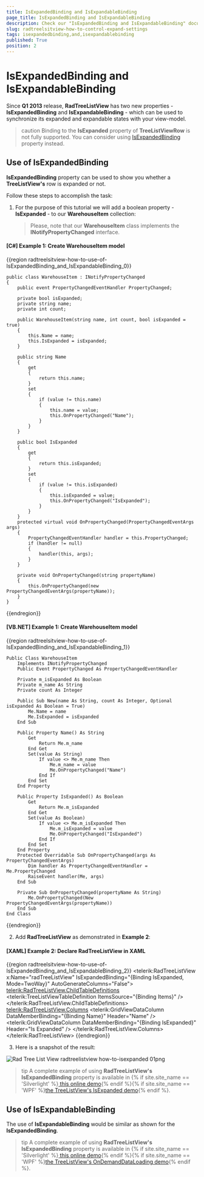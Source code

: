 ```yaml
---
title: IsExpandedBinding and IsExpandableBinding
page_title: IsExpandedBinding and IsExpandableBinding
description: Check our "IsExpandedBinding and IsExpandableBinding" documentation article for the RadTreeListView WPF control.
slug: radtreelsitview-how-to-control-expand-settings
tags: isexpandedbinding,and,isexpandablebinding
published: True
position: 2
---
```


# IsExpandedBinding and IsExpandableBinding

Since __Q1 2013__ release, __RadTreeListView__ has two new properties - __IsExpandedBinding__ and __IsExpandableBinding__ - which can be used to synchronize its expanded and expandable states with your view-model.

>caution Binding to the __IsExpanded__ property of __TreeListViewRow__ is not fully supported. You can consider using [IsExpandedBinding](#use-of-isexpandedbinding) property instead.

## Use of IsExpandedBinding

__IsExpandedBinding__ property can be used to show you whether a __TreeListView's__ row is expanded or not.

Follow these steps to accomplish the task:

1. For the purpose of this tutorial we will add a boolean property - __IsExpanded__ - to our __WarehouseItem__ collection:  
	>Please, note that our __WarehouseItem__ class implements the __INotifyPropertyChanged__ interface.        

#### __[C#] Example 1: Create WarehouseItem model__
{{region radtreelsitview-how-to-use-of-IsExpandedBinding_and_IsExpandableBinding_0}}

	public class WarehouseItem : INotifyPropertyChanged
	{
		public event PropertyChangedEventHandler PropertyChanged;

		private bool isExpanded;
		private string name;
		private int count;

		public WarehouseItem(string name, int count, bool isExpanded = true)
		{
			this.Name = name;
			this.IsExpanded = isExpanded;           
		}

		public string Name
		{
			get
			{
				return this.name;
			}
			set
			{
				if (value != this.name)
				{
					this.name = value;
					this.OnPropertyChanged("Name");
				}
			}
		}

		public bool IsExpanded
		{
			get
			{
				return this.isExpanded;
			}
			set
			{
				if (value != this.isExpanded)
				{
					this.isExpanded = value;
					this.OnPropertyChanged("IsExpanded");
				}
			}
		}
		protected virtual void OnPropertyChanged(PropertyChangedEventArgs args)
		{
			PropertyChangedEventHandler handler = this.PropertyChanged;
			if (handler != null)
			{
				handler(this, args);
			}
		}

		private void OnPropertyChanged(string propertyName)
		{
			this.OnPropertyChanged(new PropertyChangedEventArgs(propertyName));
		}
	}
{{endregion}}



#### __[VB.NET] Example 1: Create WarehouseItem model__
{{region radtreelsitview-how-to-use-of-IsExpandedBinding_and_IsExpandableBinding_1}}

	Public Class WarehouseItem
		Implements INotifyPropertyChanged
		Public Event PropertyChanged As PropertyChangedEventHandler

		Private m_isExpanded As Boolean
		Private m_name As String
		Private count As Integer

		Public Sub New(name As String, count As Integer, Optional isExpanded As Boolean = True)
			Me.Name = name
			Me.IsExpanded = isExpanded
		End Sub

		Public Property Name() As String
			Get
				Return Me.m_name
			End Get
			Set(value As String)
				If value <> Me.m_name Then
					Me.m_name = value
					Me.OnPropertyChanged("Name")
				End If
			End Set
		End Property

		Public Property IsExpanded() As Boolean
			Get
				Return Me.m_isExpanded
			End Get
			Set(value As Boolean)
				If value <> Me.m_isExpanded Then
					Me.m_isExpanded = value
					Me.OnPropertyChanged("IsExpanded")
				End If
			End Set
		End Property
		Protected Overridable Sub OnPropertyChanged(args As PropertyChangedEventArgs)
			Dim handler As PropertyChangedEventHandler = Me.PropertyChanged
			RaiseEvent handler(Me, args)
		End Sub

		Private Sub OnPropertyChanged(propertyName As String)
			Me.OnPropertyChanged(New PropertyChangedEventArgs(propertyName))
		End Sub
	End Class
{{endregion}}

2. Add __RadTreeListView__ as demonstrated in __Example 2__:

#### __[XAML] Example 2: Declare RadTreeListView in XAML__
{{region radtreelsitview-how-to-use-of-IsExpandedBinding_and_IsExpandableBinding_2}}
	<telerik:RadTreeListView x:Name="radTreeListView"
								 IsExpandedBinding="{Binding IsExpanded, Mode=TwoWay}"
								 AutoGenerateColumns="False">
			<telerik:RadTreeListView.ChildTableDefinitions>
				<telerik:TreeListViewTableDefinition ItemsSource="{Binding Items}" />
			</telerik:RadTreeListView.ChildTableDefinitions>
			<telerik:RadTreeListView.Columns>
				<telerik:GridViewDataColumn DataMemberBinding="{Binding Name}"
									Header="Name" />
				<telerik:GridViewDataColumn DataMemberBinding="{Binding IsExpanded}" 
									Header="Is Expanded" />
			</telerik:RadTreeListView.Columns>
		</telerik:RadTreeListView>
{{endregion}}

3. Here is a snapshot of the result:

![Rad Tree List View radtreelistview how-to-isexpanded 01png](images/RadTreeListView_radtreelistview_how-to-isexpanded_01png.PNG)

>tip A complete example of using __RadTreeListView's IsExpandedBinding__ property is available in {% if site.site_name == 'Silverlight' %}[ this online demo](https://demos.telerik.com/silverlight/#TreeListView/IsExpanded){% endif %}{% if site.site_name == 'WPF' %}[the TreeListView's IsExpanded demo](https://demos.telerik.com/wpf/){% endif %}.
          

## Use of IsExpandableBinding

The use of __IsExpandableBinding__ would be similar as shown for the __IsExpandedBinding__.

>tip A complete example of using __RadTreeListView's IsExpandedBinding__ property is available in {% if site.site_name == 'Silverlight' %}[ this online demo](https://demos.telerik.com/silverlight/#TreeListView/OnDemandDataLoading){% endif %}{% if site.site_name == 'WPF' %}[the TreeListView's OnDemandDataLoading demo](https://demos.telerik.com/wpf/){% endif %}.
          
